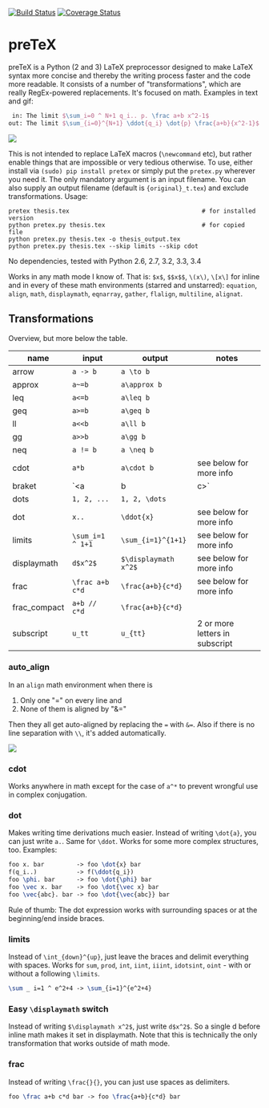 [![Build Status](https://travis-ci.org/s9w/preTeX.svg?branch=master)](https://travis-ci.org/s9w/preTeX)
[![Coverage Status](https://coveralls.io/repos/s9w/preTeX/badge.png?branch=master)](https://coveralls.io/r/s9w/preTeX?branch=master) 

# preTeX

preTeX is a Python (2 and 3) LaTeX preprocessor designed to make LaTeX syntax more concise and thereby the writing process faster and the code more readable. It consists of a number of "transformations", which are really RegEx-powered replacements. It's focused on math. Examples in text and gif:

```latex
 in: The limit $\sum_i=0 ^ N+1 q_i.. p. \frac a+b x^2-1$
out: The limit $\sum_{i=0}^{N+1} \ddot{q_i} \dot{p} \frac{a+b}{x^2-1}$
```

![](https://raw.githubusercontent.com/s9w/preTeX/master/docs/sc.gif)

This is not intended to replace LaTeX macros (`\newcommand` etc), but rather enable things that are impossible or very tedious otherwise. To use, either install via `(sudo) pip install pretex` or simply put the `pretex.py` wherever you need it. The only mandatory argument is an input filename. You can also supply an output filename (default is `{original}_t.tex`) and exclude transformations. Usage:

```
pretex thesis.tex                                     # for installed version
python pretex.py thesis.tex                           # for copied file
python pretex.py thesis.tex -o thesis_output.tex
python pretex.py thesis.tex --skip limits --skip cdot
```

No dependencies, tested with Python 2.6, 2.7, 3.2, 3.3, 3.4

Works in any math mode I know of. That is: `$x$`, `$$x$$`, `\(x\)`, `\[x\]` for inline and in every of these math environments (starred and unstarred): `equation`, `align`, `math`, `displaymath`, `eqnarray`, `gather`, `flalign`, `multiline`, `alignat`.

## Transformations
Overview, but more below the table.

name  | input | output | notes
------------- | -----|--------|---
arrow  | `a -> b` | `a \to b`
approx  | `a~=b` | `a\approx b`
leq  | `a<=b` | `a\leq b`
geq  | `a>=b` | `a\geq b`
ll  | `a<<b` | `a\ll b`
gg  | `a>>b` | `a\gg b`
neq  | `a != b` | `a \neq b`
cdot  | `a*b` | `a\cdot b` | see below for more info
braket | `<a|b|c>` | `\braket{a|b|c}` | Needs [braket](http://mirror.selfnet.de/tex-archive/macros/latex/contrib/braket/braket.pdf) package
dots | `1, 2, ...` | `1, 2, \dots`
dot | `x..` | `\ddot{x}` | see below for more info
limits | `\sum_i=1 ^ 1+1` | `\sum_{i=1}^{1+1}` | see below for more info
displaymath | `d$x^2$` | `$\displaymath x^2$` | see below for more info
frac | `\frac a+b c*d` | `\frac{a+b}{c*d}` | see below for more info
frac_compact | `a+b // c*d` | `\frac{a+b}{c*d}`
subscript | `u_tt` | `u_{tt}` | 2 or more letters in subscript

### auto_align
In an `align` math environment when there is

1. Only one "=" on every line and
2. None of them is aligned by "&="

Then they all get auto-aligned by replacing the `=` with `&=`. Also if there is no line separation with `\\`, it's added automatically.

![](https://raw.githubusercontent.com/s9w/preTeX/master/docs/auto_align.gif)

### cdot
Works anywhere in math except for the case of `a^*` to prevent wrongful use in complex conjugation.

### dot
Makes writing time derivations much easier. Instead of writing `\dot{a}`, you can just write `a.`. Same for `\ddot`. Works for some more complex structures, too. Examples:

```latex
foo x. bar         -> foo \dot{x} bar
f(q_i..)           -> f(\ddot{q_i})
foo \phi. bar      -> foo \dot{\phi} bar
foo \vec x. bar    -> foo \dot{\vec x} bar
foo \vec{abc}. bar -> foo \dot{\vec{abc}} bar
```

Rule of thumb: The dot expression works with surrounding spaces or at the beginning/end inside braces.

### limits
Instead of `\int_{down}^{up}`, just leave the braces and delimit everything with spaces. Works for `sum`, `prod`, `int`, `iint`, `iiint`, `idotsint`, `oint` - with or without a following `\limits`.
```latex
\sum _ i=1 ^ e^2+4 -> \sum_{i=1}^{e^2+4}
```

### Easy `\displaymath` switch
Instead of writing `$\displaymath x^2$`, just write `d$x^2$`. So a single d before inline math makes it set in displaymath. Note that this is technically the only transformation that works outside of math mode.

### frac
Instead of writing `\frac{}{}`, you can just use spaces as delimiters.
```latex
foo \frac a+b c*d bar -> foo \frac{a+b}{c*d} bar
```


